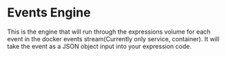 # Events Engine

This is the engine that will run through the expressions volume for each event in the docker events stream(Currently only service, container). It will take the event as a JSON object input into your expression code. 
